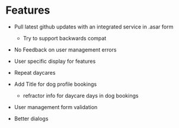 # Features  
- Pull latest github updates with an integrated service in .asar form  
  - Try to support backwards compat  

- No Feedback on user management errors  
- User specific display for features  
- Repeat daycares  
- Add Title for dog profile bookings  
  - refractor info for daycare days in dog bookings  
- User management form validation  
- Better dialogs  

